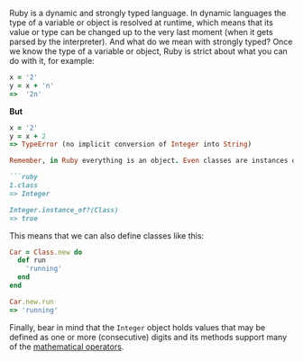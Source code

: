 Ruby is a dynamic and strongly typed language. In dynamic languages the type of a variable or object is resolved at runtime, which means that its value or type can be changed up to the very last moment (when it gets parsed by the interpreter).
And what do we mean with strongly typed? Once we know the type of a variable or object, Ruby is strict about what you can do with it, for example:

```ruby
x = '2'
y = x + 'n'
=>  '2n'
```

**But**

```ruby
x = '2'
y = x + 2
=> TypeError (no implicit conversion of Integer into String)

Remember, in Ruby everything is an object. Even classes are instances of the class `Class`. For example:

```ruby
1.class
=> Integer

Integer.instance_of?(Class)
=> true
```

This means that we can also define classes like this:

```ruby
Car = Class.new do
  def run
    'running'
  end
end

Car.new.run
=> 'running'
```

Finally, bear in mind that the `Integer` object holds values that may be defined as one or more (consecutive) digits and its methods support many of the [mathematical operators][integers-docs].

[integers-docs]: https://ruby-doc.org/core-2.7.0/Integer.html
